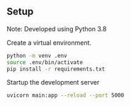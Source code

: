 
## Setup

Note: Developed using Python 3.8

Create a virtual environment.
```bash
python -m venv .env
source .env/bin/activate
pip install -r requirements.txt
```

Startup the development server
```bash
uvicorn main:app --reload --port 5000
```

